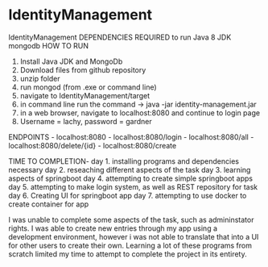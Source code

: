 # IdentityManagement
IdentityManagement
DEPENDENCIES REQUIRED to run
Java 8 JDK 
mongodb
HOW TO RUN 
1. Install Java JDK and MongoDb
1. Download files from github repository
2. unzip folder
3. run mongod (from .exe or command line)
4. navigate to IdentityManagement/target
5. in command line run the command -> java -jar identity-management.jar
6. in a web browser, navigate to localhost:8080 and continue to login page
7. Username = lachy, password = gardner

ENDPOINTS - localhost:8080
          - localhost:8080/login
          - localhost:8080/all
          - localhost:8080/delete/{id}
          - localhost:8080/create
         
         
TIME TO COMPLETION-
day 1. installing programs and dependencies necessary
day 2. reseaching different aspects of the task
day 3. learning aspects of springboot 
day 4. attempting to create simple springboot apps
day 5. attempting to make login system, as well as REST repository for task
day 6. Creating UI for springboot app
day 7. attempting to use docker to create container for app

I was unable to complete some aspects of the task, such as admininstator rights. I was able to create new entries through my app using a development environment, however i was not able to translate that into a UI for other users to create their own. Learning a lot of these programs from scratch limited my time to attempt to complete the project in its entirety. 
